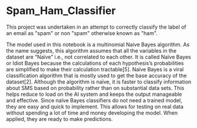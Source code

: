 # Spam_Ham_Classifier


This project was undertaken in an attempt to correctly classify the label of an email as "spam" or non "spam" otherwise known as "ham".

The model used in this notebook is a multinomial Naive Bayes algorithm. As the name suggests, this algorithm assumes that all the variables in the dataset are “Naïve” i.e., not correlated to each other. It is called Naïve Bayes or Idiot Bayes because the calculations of each hypothesis’s probabilities are simplified to make their calculation tractable[5]. Naïve Bayes is a viral classification algorithm that is mostly used to get the base accuracy of the dataset[2]. Although the algorithm is naïve, it is faster to classify information about SMS based on probability rather than on substantial data sets. This helps reduce to load on the AI system and keeps the output manageable and effective. Since naïve Bayes classifiers do not need a trained model, they are easy and quick to implement. This allows for testing on real data without spending a lot of time and money developing the model. When applied, they are ready to make predictions.
